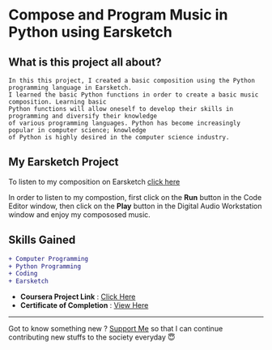 # Compose and Program Music in Python using Earsketch

## What is this project all about?

```
In this this project, I created a basic composition using the Python programming language in Earsketch.
I learned the basic Python functions in order to create a basic music composition. Learning basic 
Python functions will allow oneself to develop their skills in programming and diversify their knowledge
of various programming languages. Python has become increasingly popular in computer science; knowledge 
of Python is highly desired in the computer science industry.
```

## My Earsketch Project
To listen to my composition on Earsketch [click here](https://earsketch.gatech.edu/earsketch2/?sharing=SWqrasTvpVRczWpcxObaCw)

In order to listen to my compostion, first click on the **Run** button in the Code Editor window, 
then click on the **Play** button in the Digital Audio Workstation window and enjoy my compososed music.


## Skills Gained

```diff
+ Computer Programming
+ Python Programming
+ Coding
+ Earsketch
```

- **Coursera Project Link** : [Click Here](https://www.coursera.org/projects/compose-program-music-in-python-using-earsketch?)
- **Certificate of Completion** : [View Here](https://coursera.org/share/560d69945273e2f3425d5eb009ebb60f)

---

Got to know something new ? [Support Me](https://paypal.me/shubhadeepmandal394?locale.x=en_GB) so that I can continue contributing new stuffs to the society everyday 😇
